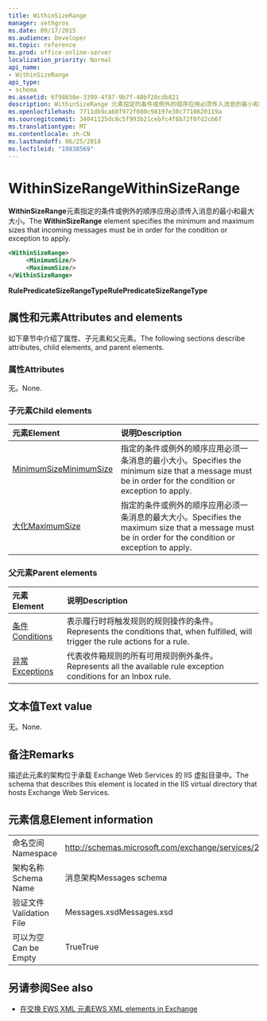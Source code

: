 ```yaml
---
title: WithinSizeRange
manager: sethgros
ms.date: 09/17/2015
ms.audience: Developer
ms.topic: reference
ms.prod: office-online-server
localization_priority: Normal
api_name:
- WithinSizeRange
api_type:
- schema
ms.assetid: 6f98650e-3399-4f87-9b7f-40bf20cdb821
description: WithinSizeRange 元素指定的条件或例外的顺序应用必须传入消息的最小和最大大小。
ms.openlocfilehash: 7711db9ca68f972f080c98197e30c7710620119a
ms.sourcegitcommit: 34041125dc8c5f993b21cebfc4f8b72f0fd2cb6f
ms.translationtype: MT
ms.contentlocale: zh-CN
ms.lasthandoff: 06/25/2018
ms.locfileid: "19838569"
---
```

# <a name="withinsizerange"></a><span data-ttu-id="fa304-103">WithinSizeRange</span><span class="sxs-lookup"><span data-stu-id="fa304-103">WithinSizeRange</span></span>

<span data-ttu-id="fa304-104">**WithinSizeRange**元素指定的条件或例外的顺序应用必须传入消息的最小和最大大小。</span><span class="sxs-lookup"><span data-stu-id="fa304-104">The **WithinSizeRange** element specifies the minimum and maximum sizes that incoming messages must be in order for the condition or exception to apply.</span></span> 
  
```XML
<WithinSizeRange>
     <MinimumSize/>
     <MaximumSize/>
</WithinSizeRange>
```

 <span data-ttu-id="fa304-105">**RulePredicateSizeRangeType**</span><span class="sxs-lookup"><span data-stu-id="fa304-105">**RulePredicateSizeRangeType**</span></span>
## <a name="attributes-and-elements"></a><span data-ttu-id="fa304-106">属性和元素</span><span class="sxs-lookup"><span data-stu-id="fa304-106">Attributes and elements</span></span>

<span data-ttu-id="fa304-107">如下章节中介绍了属性、子元素和父元素。</span><span class="sxs-lookup"><span data-stu-id="fa304-107">The following sections describe attributes, child elements, and parent elements.</span></span>
  
### <a name="attributes"></a><span data-ttu-id="fa304-108">属性</span><span class="sxs-lookup"><span data-stu-id="fa304-108">Attributes</span></span>

<span data-ttu-id="fa304-109">无。</span><span class="sxs-lookup"><span data-stu-id="fa304-109">None.</span></span>
  
### <a name="child-elements"></a><span data-ttu-id="fa304-110">子元素</span><span class="sxs-lookup"><span data-stu-id="fa304-110">Child elements</span></span>

|<span data-ttu-id="fa304-111">**元素**</span><span class="sxs-lookup"><span data-stu-id="fa304-111">**Element**</span></span>|<span data-ttu-id="fa304-112">**说明**</span><span class="sxs-lookup"><span data-stu-id="fa304-112">**Description**</span></span>|
|:-----|:-----|
|[<span data-ttu-id="fa304-113">MinimumSize</span><span class="sxs-lookup"><span data-stu-id="fa304-113">MinimumSize</span></span>](minimumsize.md) <br/> |<span data-ttu-id="fa304-114">指定的条件或例外的顺序应用必须一条消息的最小大小。</span><span class="sxs-lookup"><span data-stu-id="fa304-114">Specifies the minimum size that a message must be in order for the condition or exception to apply.</span></span>  <br/> |
|[<span data-ttu-id="fa304-115">大化</span><span class="sxs-lookup"><span data-stu-id="fa304-115">MaximumSize</span></span>](maximumsize.md) <br/> |<span data-ttu-id="fa304-116">指定的条件或例外的顺序应用必须一条消息的最大大小。</span><span class="sxs-lookup"><span data-stu-id="fa304-116">Specifies the maximum size that a message must be in order for the condition or exception to apply.</span></span>  <br/> |
   
### <a name="parent-elements"></a><span data-ttu-id="fa304-117">父元素</span><span class="sxs-lookup"><span data-stu-id="fa304-117">Parent elements</span></span>

|<span data-ttu-id="fa304-118">**元素**</span><span class="sxs-lookup"><span data-stu-id="fa304-118">**Element**</span></span>|<span data-ttu-id="fa304-119">**说明**</span><span class="sxs-lookup"><span data-stu-id="fa304-119">**Description**</span></span>|
|:-----|:-----|
|[<span data-ttu-id="fa304-120">条件</span><span class="sxs-lookup"><span data-stu-id="fa304-120">Conditions</span></span>](conditions.md) <br/> |<span data-ttu-id="fa304-121">表示履行时将触发规则的规则操作的条件。</span><span class="sxs-lookup"><span data-stu-id="fa304-121">Represents the conditions that, when fulfilled, will trigger the rule actions for a rule.</span></span>  <br/> |
|[<span data-ttu-id="fa304-122">异常</span><span class="sxs-lookup"><span data-stu-id="fa304-122">Exceptions</span></span>](exceptions.md) <br/> |<span data-ttu-id="fa304-123">代表收件箱规则的所有可用规则例外条件。</span><span class="sxs-lookup"><span data-stu-id="fa304-123">Represents all the available rule exception conditions for an Inbox rule.</span></span>  <br/> |
   
## <a name="text-value"></a><span data-ttu-id="fa304-124">文本值</span><span class="sxs-lookup"><span data-stu-id="fa304-124">Text value</span></span>

<span data-ttu-id="fa304-125">无。</span><span class="sxs-lookup"><span data-stu-id="fa304-125">None.</span></span>
  
## <a name="remarks"></a><span data-ttu-id="fa304-126">备注</span><span class="sxs-lookup"><span data-stu-id="fa304-126">Remarks</span></span>

<span data-ttu-id="fa304-127">描述此元素的架构位于承载 Exchange Web Services 的 IIS 虚拟目录中。</span><span class="sxs-lookup"><span data-stu-id="fa304-127">The schema that describes this element is located in the IIS virtual directory that hosts Exchange Web Services.</span></span>
  
## <a name="element-information"></a><span data-ttu-id="fa304-128">元素信息</span><span class="sxs-lookup"><span data-stu-id="fa304-128">Element information</span></span>

|||
|:-----|:-----|
|<span data-ttu-id="fa304-129">命名空间</span><span class="sxs-lookup"><span data-stu-id="fa304-129">Namespace</span></span>  <br/> |http://schemas.microsoft.com/exchange/services/2006/messages  <br/> |
|<span data-ttu-id="fa304-130">架构名称</span><span class="sxs-lookup"><span data-stu-id="fa304-130">Schema Name</span></span>  <br/> |<span data-ttu-id="fa304-131">消息架构</span><span class="sxs-lookup"><span data-stu-id="fa304-131">Messages schema</span></span>  <br/> |
|<span data-ttu-id="fa304-132">验证文件</span><span class="sxs-lookup"><span data-stu-id="fa304-132">Validation File</span></span>  <br/> |<span data-ttu-id="fa304-133">Messages.xsd</span><span class="sxs-lookup"><span data-stu-id="fa304-133">Messages.xsd</span></span>  <br/> |
|<span data-ttu-id="fa304-134">可以为空</span><span class="sxs-lookup"><span data-stu-id="fa304-134">Can be Empty</span></span>  <br/> |<span data-ttu-id="fa304-135">True</span><span class="sxs-lookup"><span data-stu-id="fa304-135">True</span></span>  <br/> |
   
## <a name="see-also"></a><span data-ttu-id="fa304-136">另请参阅</span><span class="sxs-lookup"><span data-stu-id="fa304-136">See also</span></span>



- [<span data-ttu-id="fa304-137">在交换 EWS XML 元素</span><span class="sxs-lookup"><span data-stu-id="fa304-137">EWS XML elements in Exchange</span></span>](ews-xml-elements-in-exchange.md)

